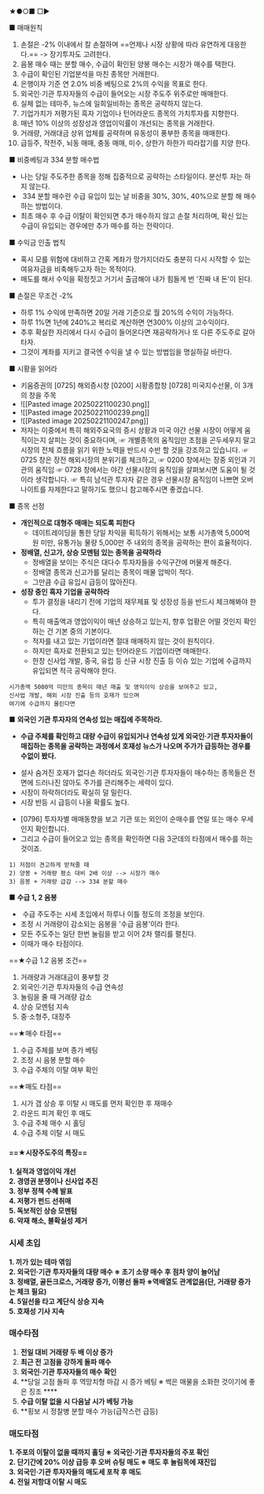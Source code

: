 ★●○■ □▶

■ 매매원칙
1. 손절은 -2% 이내에서 칼 손절하며 ==언제나 시장 상황에 따라 유연하게 대응한다.== 
     -> 장기투자도 고려한다.
2. 음봉 매수 때는 분할 매수, 수급이 확인된 양봉 매수는 시장가 매수를 택한다.  
3. 수급이 확인된 기업분석을 마친 종목만 거래한다.  
4. 은행이자 기준 연 2.0% 비중 베팅으로 2%의 수익을 목표로 한다.  
5. 외국인·기관 투자자들의 수급이 들어오는 시장 주도주 위주로만 매매한다.
6. 실체 없는 테마주, 뉴스에 일희일비하는 종목은 공략하지 않는다.  
7. 기업가치가 저평가된 흑자 기업이나 턴어라운드 종목의 가치투자를 지향한다.
8. 매년 10% 이상의 성장성과 영업이익률이 개선되는 종목을 거래한다.  
9. 거래량, 거래대금 상위 업체를 공략하며 유동성이 풍부한 종목을 매매한다.  
10. 급등주, 작전주, 뇌동 매매, 충동 매매, 미수, 상한가 하한가 따라잡기를 지양 한다.

■ 비중베팅과 334 분할 매수법
+ 나는 당일 주도주한 종목을 정해 집중적으로 공략하는 스타일이다. 분산투 자는 하지 않는다.
+  334 분할 매수란 수급 유입이 있는 날 비중을 30%, 30%, 40%으로 분할 해 매수하는 방법이다.
+ 최초 매수 후 수급 이탈이 확인되면 추가 매수하지 않고 손절 처리하며, 확신 있는 수급이 유입되는 경우에만 추가 매수를 하는 전략이다.

■  수익금 인출 법칙
+ 혹시 모를 위험에 대비하고 간혹 계좌가 망가지더라도 충분히 다시 시작할 수 있는 여유자금을 비축해두고자 하는 목적이다.
+ 매도를 해서 수익을 확정짓고 거기서 출금해야 내가 힘들게 번 '진짜 내 돈'이 된다.

■  손절은 무조건 -2%
+ 하루 1% 수익에 만족하면 20일 거래 기준으로 월 20%의 수익이 가능하다.
+ 하루 1%면 1년에 240%고 복리로 계산하면 연300% 이상의 고수익이다.
+ 추후 확실한 자리에서 다시 수급이 들어온다면 재공략하거나 또 다른 주도주로 갈아타자.
+ 그것이 계좌를 지키고 결국엔 수익을 낼 수 있는 방법임을 명실하길 바란다.

■ 시황을 읽어라
+ 키움증권의 [0725] 해외증시창 [0200] 시황종합창 [0728] 미국지수선물, 이 3개의 창을 주목
+ ![[Pasted image 20250221100230.png]]
+ ![[Pasted image 20250221100239.png]]
+ ![[Pasted image 20250221100247.png]]
+ 저자는 이중에서 특히 해외주요국의 증시 상황과 미국 야간 선물 시장이 어떻게 움직이는지 살피는 것이 중요하다며,
   ☞ 개별종목의 움직임만 초점을 곤두세우지 말고 시장의 전체 흐름을 읽기 위한 노력을 반드시 수반          할 것을 강조하고 있습니다.
  ☞ 0725 창은 장전 해외시장의 분위기를 체크하고,
  ☞ 0200 창에서는 장중 외인과 기관의 움직임
  ☞ 0728 창에서는 야간 선물시장의 움직임을 살펴보시면 도움이 될 것이라 생각합니다.
  ☞ 특히 남석관 투자자 같은 경우 선물시장 움직임이 나쁘면 오버나이트를 자제한다고 말하기도 했으니 참고해주시면 좋겠습니다.

■  종목 선정
+ **개인적으로 대형주 매매는 되도록 피한다**
  + 데이트레이딩을 통한 당일 차익을 획득하기 위해서는 보통 시가총액 5,000억 원 미만, 유통가능 물량 5,000만 주 내외의 종목을 공략하는 편이 효율적이다.
+ **정배열, 신고가, 상승 모멘텀 있는 종목을 공략하라**
  - 정배열을 보이는 주식은 대다수 투자자들을 수익구간에 머물게 해준다.
  - 정배열 종목과 신고가를 달리는 종목이 매물 압박이 적다.
  - 그만큼 수급 유입시 급등이 많아진다.
+ **성장 중인 흑자 기업을 공락하라**
  -  투가 결정을 내리기 전에 기업의 재무제표 및 성장성 등을 반드시 체크해봐야 한다.
  - 특히 매출액과 영업이익이 매년 상승하고 있는지, 향후 업황은 어떨 것인지 확인하는 건 기본 중의 기본이다.
  - 적자를 내고 있는 기업이라면 절대 매매하지 않는 것이 원칙이다.
  - 하지만 흑자로 전환되고 있는 턴어라운드 기업이라면 매매한다.
  - 한창 신사업 개발, 중국, 유럽 등 신규 시장 진출 등 이슈 있는 기업에 수급까지 유입되면 적극 공락해야 한다.

```
시가총액 5000억 미만의 종목이 매년 매출 및 영익이익 상승을 보여주고 있고,
신사업 개발, 해외 시장 진출 등의 호재가 있으며
여기에 수급까지 몰린다면
```
 ■ **외국인 기관 투자자의 연속성 있는 매집에 주목하라.**
+ **수급 주체를 확인하고 대량 수급이 유입되거나 연속성 있게 외국인·기관 투자자들이 매집하는 종목을 공략하는 과정에서 호재성 뉴스가 나오며 주가가 급등하는 경우를 수없이 봤다.**
- 설사 숨겨진 호재가 없다손 하더라도 외국인·기관 투자자들이 매수하는 종목들은 전면에 드러나진 않아도 주가를 관리해주는 세력이 있다.
- 시장이 하락하더라도 확실히 덜 밀린다.
- 시장 반등 시 급등이 나올 확률도 높다.
+ [0796] 투자자별 매매동향을 보고 기관 또는 외인이 순매수를 연일 또는 매수 우세인지 확인합니다.
+ 그리고 수급이 들어오고 있는 종목을 확인하면 다음 3군데의 타점에서 매수를 하는 것이죠.
```
1) 저점이 견고하게 받쳐줄 때
2) 양봉 + 거래량 평소 대비 2배 이상 --> 시장가 매수
3) 음봉 + 거래량 급감 --> 334 분할 매수
```
■ **수급 1, 2 음봉**
+  수급 주도주는 시세 초입에서 하루나 이틀 정도의 조정을 보인다.
+ 조정 시 거래량이 감소되는 음봉을 '수급 음봉'이라 한다.
+ 모든 주도주는 일단 한번 눌림을 받고 이어 2차 랠리를 펼친다.
+ 이때가 매수 타점이다.

==★수급 1.2 음봉 조건==  
1. 거래량과 거래대금이 풍부할 것  
2. 외국인·기관 투자자들의 수급 연속성  
3. 눌림을 줄 때 거래량 감소  
4. 상승 모멘텀 지속  
5. 중·소형주, 대장주

==★매수 타점==
1. 수급 주체를 보며 종가 베팅  
2. 조정 시 음봉 분할 매수  
3. 수급 주체의 이탈 여부 확인

==★매도 타점==

1. 시가 갭 상승 후 이탈 시 매도를 먼저 확인한 후 재매수
2. 라운드 피겨 확인 후 매도
3. 수급 주체 매수 시 홀딩
4. 수급 주체 이탈 시 매도

#### ==★시장주도주의 특징==
**1. 실적과 영업이익 개선**  
**2. 경영권 분쟁이나 신사업 추진**  
**3. 정부 정책 수혜 발표**  
**4. 저평가 펀드 선취매**  
**5. 독보적인 상승 모멘텀**  
**6. 악재 해소, 불확실성 제거**

### 시세 초입
**1. 끼가 있는 테마 엮임**  
**2. 외국인·기관 투자자들의 대량 매수 ※ 초기 소량 매수 후 점차 양이 늘어남**  
**3. 정배열, 골든크로스, 거래량 증가, 이평선 돌파 ※역배열도 관계없음(단, 거래량 증가는 체크 필요)**  
**4. 5일선을 타고 계단식 상승 지속**  
**5. 호재성 기사 지속**

### 매수타점
1. **전일 대비 거래량 두 배 이상 증가**  
2. **최근 전 고점을 강하게 돌파 매수**  
3. **외국인·기관 투자자들의 매수 확인**  
4. **당일 고점 돌파 후 역망치형 마감 시 증가 베팅 ※ 썩은 매물을 소화한 것이기에 좋은 징조  ****
5. **수급 이탈 없을 시 다음날 시가 베팅 가능**  
6. **횡보 시 정찰병 분할 매수 가능(급작스런 급등)

### 매도타점
**1. 주포의 이탈이 없을 때까지 홀딩 ※ 외국인·기관 투자자들의 주포 확인**  
**2. 단기간에 20% 이상 급등 후 오버 슈팅 매도 ※ 매도 후 눌림목에 재진입**  
**3. 외국인·기관 투자자들의 매도세 포착 후 매도**  
**4. 전일 저항대 이탈 시 매도**


